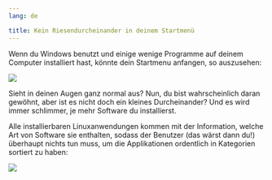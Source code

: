```yaml
---
lang: de

title: Kein Riesendurcheinander in deinem Startmenü
---
```


Wenn du Windows benutzt und einige wenige Programme auf deinem Computer installiert hast, könnte dein Startmenu anfangen, so auszusehen:

<img src="Images/windows_7_start_menu.png">

Sieht in deinen Augen ganz normal aus? Nun, du bist wahrscheinlich daran gewöhnt, aber ist es nicht doch ein kleines Durcheinander? Und es wird immer schlimmer, je mehr Software du installierst.

Alle installierbaren Linuxanwendungen kommen mit der Information, welche Art von Software sie enthalten, sodass der Benutzer (das wärst dann du!) überhaupt nichts tun muss, um die Applikationen ordentlich in Kategorien sortiert zu haben:

<img src="Images/categories_menu.png">




